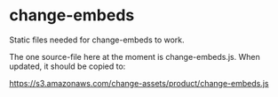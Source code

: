 # change-embeds
Static files needed for change-embeds to work.

The one source-file here at the moment is change-embeds.js. When updated, it should be copied to:

https://s3.amazonaws.com/change-assets/product/change-embeds.js
